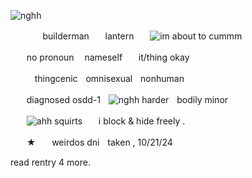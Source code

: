![nghh](https://lh3.googleusercontent.com/pw/AP1GczNpX9kyubvqy8vd5zSQKowvnaNP43PNG14IwSpZJRbnA1UsMwqAtKaUFUXz54aDhzsL44SSZq5QzzWIy-mDJzo29nswLfw10NBfeVDyQucMLDR7gJAoRWfQn5oVE0pZ1h_XE5jNShEMOaShMXuV8L1e=w720-h720-s-no-gm?authuser=0)

 ㅤㅤㅤㅤbuildermanㅤㅤlanternㅤㅤ![im about to cummm](https://file.garden/ZyYGiT3zyA44l0Fz/%5B%20PIXELS!%20%5D/%5B%20ORANGE%20PIX.%20%5D/swirlypix.gif)

ㅤㅤno pronounㅤ nameselfㅤㅤit/thing okay

ㅤㅤㅤthingcenicㅤomnisexualㅤnonhuman

ㅤㅤdiagnosed osdd-1ㅤ![nghh harder](https://file.garden/ZyYGiT3zyA44l0Fz/%5B%20PIXELS!%20%5D/%5B%20HANDMADE%20%5D/bdm20.webp)ㅤbodily minor

ㅤㅤ![ahh squirts](https://file.garden/ZyYGiT3zyA44l0Fz/%5B%20PIXELS!%20%5D/%5B%20HANDMADE%20%5D/classicswords20.webp)ㅤㅤi block & hide freely .

ㅤㅤ★ㅤㅤweirdos dniㅤtaken , 10/21/24

read rentry 4 more.
